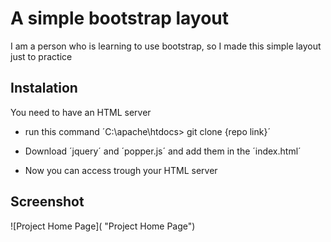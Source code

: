 # A simple bootstrap layout
I am a person who is learning to use bootstrap, so I made this simple layout just to practice

## Instalation

You need to have an HTML server

- run this command ´C:\apache\htdocs> git clone {repo link}´

- Download ´jquery´ and ´popper.js´ and add them in the ´index.html´

- Now you can access trough your HTML server

## Screenshot

![Project Home Page]( "Project Home Page")